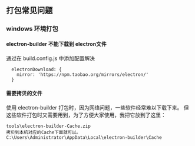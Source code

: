 
## 打包常见问题

### windows 环境打包
#### electron-builder 不能下载到 electron文件

通过在 build.config.js 中添加配置解决

```
  electronDownload: {
    mirror: 'https://npm.taobao.org/mirrors/electron/'
  }
```


#### 需要拷贝的文件
使用 electron-builder 打包时，因为网络问题，一些软件经常难以下载下来。
但这些软件打包时又需要用到，为了方便大家使用，我把它放到了这里：
```
tools\electron-builder-Cache.zip
拷贝到本机对应的Cache下面就可以。
C:\Users\Administrator\AppData\Local\electron-builder\Cache
```
